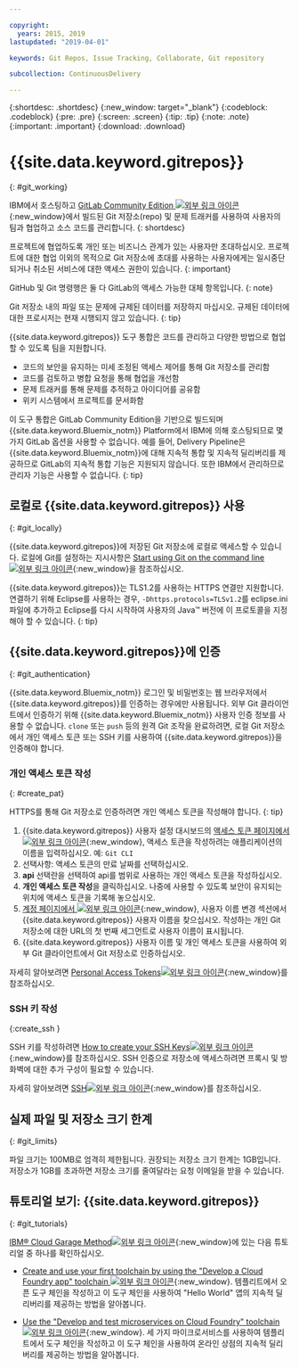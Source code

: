 ```yaml
---

copyright:
  years: 2015, 2019
lastupdated: "2019-04-01"

keywords: Git Repos, Issue Tracking, Collaborate, Git repository

subcollection: ContinuousDelivery

---
```


{:shortdesc: .shortdesc}
{:new_window: target="_blank"}
{:codeblock: .codeblock}
{:pre: .pre}
{:screen: .screen}
{:tip: .tip}
{:note: .note}
{:important: .important}
{:download: .download}

# {{site.data.keyword.gitrepos}}
{: #git_working}

IBM에서 호스팅하고 [GitLab Community Edition ![외부 링크 아이콘](../../icons/launch-glyph.svg "외부 링크 아이콘")](https://about.gitlab.com/){:new_window}에서 빌드된 Git 저장소(repo) 및 문제 트래커를 사용하여 사용자의 팀과 협업하고 소스 코드를 관리합니다.
{: shortdesc}

프로젝트에 협업하도록 개인 또는 비즈니스 관계가 있는 사용자만 초대하십시오. 프로젝트에 대한 협업 이외의 목적으로 Git 저장소에 초대를 사용하는 사용자에게는 일시중단되거나 취소된 서비스에 대한 액세스 권한이 있습니다.
{: important}

GitHub 및 Git 명령행은 둘 다 GitLab의 액세스 가능한 대체 항목입니다.
{: note}

Git 저장소 내의 파일 또는 문제에 규제된 데이터를 저장하지 마십시오. 규제된 데이터에 대한 프로시저는 현재 시행되지 않고 있습니다.
{: tip}

{{site.data.keyword.gitrepos}} 도구 통합은 코드를 관리하고 다양한 방법으로 협업할 수 있도록 팀을 지원합니다.
   * 코드의 보안을 유지하는 미세 조정된 액세스 제어를 통해 Git 저장소를 관리함
   * 코드를 검토하고 병합 요청을 통해 협업을 개선함
   * 문제 트래커를 통해 문제를 추적하고 아이디어를 공유함
   * 위키 시스템에서 프로젝트를 문서화함

이 도구 통합은 GitLab Community Edition을 기반으로 빌드되며 {{site.data.keyword.Bluemix_notm}} Platform에서 IBM에 의해 호스팅되므로 몇 가지 GitLab 옵션을 사용할 수 없습니다. 예를 들어, Delivery Pipeline은 {{site.data.keyword.Bluemix_notm}}에 대해 지속적 통합 및 지속적 딜리버리를 제공하므로 GitLab의 지속적 통합 기능은 지원되지 않습니다. 또한 IBM에서 관리하므로 관리자 기능은 사용할 수 없습니다.
{: tip}


## 로컬로 {{site.data.keyword.gitrepos}} 사용
{: #git_locally}

{{site.data.keyword.gitrepos}}에 저장된 Git 저장소에 로컬로 액세스할 수 있습니다. 로컬에 Git를 설정하는 지시사항은 [Start using Git on the command line![외부 링크 아이콘](../../icons/launch-glyph.svg "외부 링크 아이콘")](https://git.ng.bluemix.net/help/gitlab-basics/start-using-git){:new_window}을 참조하십시오.

{{site.data.keyword.gitrepos}}는 TLS1.2를 사용하는 HTTPS 연결만 지원합니다. 연결하기 위해 Eclipse를 사용하는 경우, `-Dhttps.protocols=TLSv1.2`를 eclipse.ini 파일에 추가하고 Eclipse를 다시 시작하여 사용자의 Java&trade; 버전에 이 프로토콜을 지정해야 할 수 있습니다.
{: tip}

## {{site.data.keyword.gitrepos}}에 인증
{: #git_authentication}

{{site.data.keyword.Bluemix_notm}} 로그인 및 비밀번호는 웹 브라우저에서 {{site.data.keyword.gitrepos}}를 인증하는 경우에만 사용됩니다. 외부 Git 클라이언트에서 인증하기 위해 {{site.data.keyword.Bluemix_notm}} 사용자 인증 정보를 사용할 수 없습니다.  `clone` 또는 `push` 등의 원격 Git 조작을 완료하려면, 로컬 Git 저장소에서 개인 액세스 토큰 또는 SSH 키를 사용하여 {{site.data.keyword.gitrepos}}을 인증해야 합니다.

### 개인 액세스 토큰 작성
{: #create_pat}

HTTPS를 통해 Git 저장소로 인증하려면 개인 액세스 토큰을 작성해야 합니다.
{: tip}

1. {{site.data.keyword.gitrepos}} 사용자 설정 대시보드의 [액세스 토큰 페이지에서 ![외부 링크 아이콘](../../icons/launch-glyph.svg "외부 링크 아이콘")](https://git.ng.bluemix.net/profile/personal_access_tokens?cm_sp=dw-bluemix-_-nospace-_-answers){:new_window}, 액세스 토큰을 작성하려는 애플리케이션의 이름을 입력하십시오. 예: `Git CLI`
1. 선택사항: 액세스 토큰의 만료 날짜를 선택하십시오.
1. **api** 선택란을 선택하여 api를 범위로 사용하는 개인 액세스 토큰을 작성하십시오.
1. **개인 액세스 토큰 작성**을 클릭하십시오. 나중에 사용할 수 있도록 보안이 유지되는 위치에 액세스 토큰을 기록해 놓으십시오.
1. [계정 페이지에서 ![외부 링크 아이콘](../../icons/launch-glyph.svg "외부 링크 아이콘")](https://git.ng.bluemix.net/profile/account?cm_sp=dw-bluemix-_-nospace-_-answers){:new_window}, 사용자 이름 변경 섹션에서 {{site.data.keyword.gitrepos}} 사용자 이름을 찾으십시오. 작성하는 개인 Git 저장소에 대한 URL의 첫 번째 세그먼트로 사용자 이름이 표시됩니다.
1. {{site.data.keyword.gitrepos}} 사용자 이름 및 개인 액세스 토큰을 사용하여 외부 Git 클라이언트에서 Git 저장소로 인증하십시오.

자세히 알아보려면 [Personal Access Tokens![외부 링크 아이콘](../../icons/launch-glyph.svg "외부 링크 아이콘")](https://git.ng.bluemix.net/help/api/README.html#personal-access-tokens){:new_window}를 참조하십시오.

### SSH 키 작성  
{:create_ssh }

SSH 키를 작성하려면 [How to create your SSH Keys![외부 링크 아이콘](../../icons/launch-glyph.svg "외부 링크 아이콘")](https://git.ng.bluemix.net/help/gitlab-basics/create-your-ssh-keys){:new_window}를 참조하십시오. SSH 인증으로 저장소에 액세스하려면 프록시 및 방화벽에 대한 추가 구성이 필요할 수 있습니다.

자세히 알아보려면 [SSH![외부 링크 아이콘](../../icons/launch-glyph.svg "외부 링크 아이콘")](https://git.ng.bluemix.net/help/ssh/README){:new_window}를 참조하십시오.

## 실제 파일 및 저장소 크기 한계
{: #git_limits}

파일 크기는 100MB로 엄격히 제한됩니다. 권장되는 저장소 크기 한계는 1GB입니다. 저장소가 1GB를 초과하면 저장소 크기를 줄여달라는 요청 이메일을 받을 수 있습니다.

## 튜토리얼 보기: {{site.data.keyword.gitrepos}}
{: #git_tutorials}

[IBM&reg; Cloud Garage Method![외부 링크 아이콘](../../icons/launch-glyph.svg "외부 링크 아이콘")](https://www.ibm.com/cloud/garage){:new_window}에 있는 다음 튜토리얼 중 하나를 확인하십시오.

  * [Create and use your first toolchain by using the "Develop a Cloud Foundry app" toolchain ![외부 링크 아이콘](../../icons/launch-glyph.svg "외부 링크 아이콘")](https://www.ibm.com/cloud/garage/tutorials/introduce-develop-cloud-foundry-app-toolchain){:new_window}. 템플리트에서 오픈 도구 체인을 작성하고 이 도구 체인을 사용하여 "Hello World" 앱의 지속적 딜리버리를 제공하는 방법을 알아봅니다.

  * [Use the "Develop and test microservices on Cloud Foundry" toolchain ![외부 링크 아이콘](../../icons/launch-glyph.svg "외부 링크 아이콘")](https://www.ibm.com/cloud/garage/tutorials/use-develop-test-microservices-on-cloud-foundry-toolchain){:new_window}. 세 가지 마이크로서비스를 사용하여 템플리트에서 도구 체인을 작성하고 이 도구 체인을 사용하여 온라인 상점의 지속적 딜리버리를 제공하는 방법을 알아봅니다.
